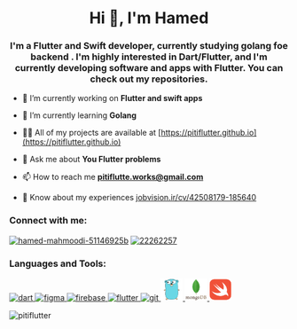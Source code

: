 <h1 align="center">Hi 👋, I'm Hamed</h1>
<h3 align="center">I'm a Flutter and Swift developer, currently studying golang foe backend . I'm highly interested in Dart/Flutter, and I'm currently developing software and apps with Flutter. You can check out my repositories.</h3>

- 🔭 I’m currently working on **Flutter and swift apps**

- 🌱 I’m currently learning **Golang**

- 👨‍💻 All of my projects are available at [https://pitiflutter.github.io](https://pitiflutter.github.io)

- 💬 Ask me about **You Flutter problems**

- 📫 How to reach me **pitiflutte.works@gmail.com**

- 📄 Know about my experiences [jobvision.ir/cv/42508179-185640](jobvision.ir/cv/42508179-185640)

<h3 align="left">Connect with me:</h3>
<p align="left">
<a href="https://linkedin.com/in/hamed-mahmoodi-51146925b" target="blank"><img align="center" src="https://raw.githubusercontent.com/rahuldkjain/github-profile-readme-generator/master/src/images/icons/Social/linked-in-alt.svg" alt="hamed-mahmoodi-51146925b" height="30" width="40" /></a>
<a href="https://stackoverflow.com/users/22262257" target="blank"><img align="center" src="https://raw.githubusercontent.com/rahuldkjain/github-profile-readme-generator/master/src/images/icons/Social/stack-overflow.svg" alt="22262257" height="30" width="40" /></a>
</p>

<h3 align="left">Languages and Tools:</h3>
<p align="left"> <a href="https://dart.dev" target="_blank" rel="noreferrer"> <img src="https://www.vectorlogo.zone/logos/dartlang/dartlang-icon.svg" alt="dart" width="40" height="40"/> </a> 
<a href="https://www.figma.com/" target="_blank" rel="noreferrer"> <img src="https://www.vectorlogo.zone/logos/figma/figma-icon.svg" alt="figma" width="40" height="40"/> </a>
<a href="https://firebase.google.com/" target="_blank" rel="noreferrer"> <img src="https://www.vectorlogo.zone/logos/firebase/firebase-icon.svg" alt="firebase" width="40" height="40"/> </a>
<a href="https://flutter.dev" target="_blank" rel="noreferrer"> <img src="https://www.vectorlogo.zone/logos/flutterio/flutterio-icon.svg" alt="flutter" width="40" height="40"/> </a> 
<a href="https://git-scm.com/" target="_blank" rel="noreferrer"> <img src="https://www.vectorlogo.zone/logos/git-scm/git-scm-icon.svg" alt="git" width="40" height="40"/> </a>
<a href="https://golang.org" target="_blank" rel="noreferrer"> <img src="https://raw.githubusercontent.com/devicons/devicon/master/icons/go/go-original.svg" alt="go" width="40" height="40"/> </a>
<a href="https://www.mongodb.com/" target="_blank" rel="noreferrer"> <img src="https://raw.githubusercontent.com/devicons/devicon/master/icons/mongodb/mongodb-original-wordmark.svg" alt="mongodb" width="40" height="40"/> </a>
<a href="https://developer.apple.com/swift/" target="_blank" rel="noreferrer"> <img src="https://raw.githubusercontent.com/devicons/devicon/master/icons/swift/swift-original.svg" alt="swift" width="40" height="40"/> </a> 
</p>

<p><img align="center" src="https://github-readme-stats.vercel.app/api/top-langs?username=pitiflutter&show_icons=true&locale=en&layout=compact" alt="pitiflutter" /></p>
